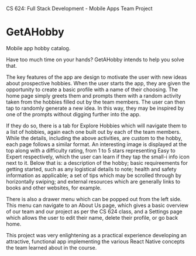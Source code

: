 CS 624: Full Stack Development - Mobile Apps
Team Project

# GetAHobby

Mobile app hobby catalog. 

Have too much time on your hands? GetAHobby intends to help you solve that.

The key features of the app are design to motivate the user with new ideas about prospective hobbies. When the user starts the app, they are given the opportunity to create a basic profile with a name of their choosing. The home page simply greets them and prompts them with a random activity taken from the hobbies filled out by the team members. The user can then tap to randomly generate a new idea. In this way, they may be inspired by one of the prompts without digging further into the app.

If they do so, there is a tab for Explore Hobbies which will navigate them to a list of hobbies, again each one built out by each of the team members. While the details, including the above activities, are custom to the hobby, each page follows a similar format. An interesting image is displayed at the top along with a difficulty rating, from 1 to 5 stars representing Easy to Expert respectively, which the user can learn if they tap the small-i info icon next to it. Below that is: a description of the hobby; basic requireements for getting started, such as any logistical details to note; health and safety information as applicable; a set of tips which may be scrolled through by horizontally swiping; and external resources which are generally links to books and other websites, for example.

There is also a drawer menu which can be popped out from the left side. This menu can navigate to an About Us page, which gives a basic overview of our team and our project as per the CS 624 class, and a Settings page which allows the user to edit their name, delete their profile, or go back home.

This project was very enlightening as a practical experience developing an attractive, functional app implementing the various React Native concepts the team learned about in the course.
